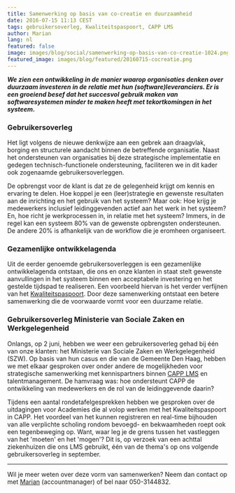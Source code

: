 ```yaml
---
title: Samenwerking op basis van co-creatie en duurzaamheid
date: 2016-07-15 11:13 CEST
tags: gebruikersoverleg, Kwaliteitspaspoort, CAPP LMS
author: Marian
lang: nl
featured: false
image: images/blog/social/samenwerking-op-basis-van-co-creatie-1024.png
featured_image: images/blog/featured/20160715-cocreatie.png
---
```


***We zien een ontwikkeling in de manier waarop organisaties denken over duurzaam investeren in de relatie met hun (software)leveranciers. Er is een groeiend besef dat het succesvol gebruik maken van softwaresystemen minder te maken heeft met tekortkomingen in het systeem.***

### Gebruikersoverleg
Het ligt volgens de nieuwe denkwijze aan een gebrek aan draagvlak, borging en structurele aandacht binnen de betreffende organisatie. Naast het ondersteunen van organisaties bij deze strategische implementatie en gedegen technisch-functionele ondersteuning, faciliteren we in dit kader ook zogenaamde gebruikersoverleggen.

De opbrengst voor de klant is dat ze de gelegenheid krijgt om kennis en ervaring te delen. Hoe koppel je een (leer)strategie en gewenste resultaten aan de inrichting en het gebruik van het systeem? Maar ook: Hoe krijg je medewerkers inclusief leidinggevenden actief aan het werk in het systeem? En, hoe richt je werkprocessen in, in relatie met het systeem? Immers, in de regel kan een systeem 80% van de gewenste opbrengsten ondersteunen. De andere 20% is afhankelijk van de workflow die je eromheen organiseert.

### Gezamenlijke ontwikkelagenda
Uit de eerder genoemde gebruikersoverleggen is een gezamenlijke ontwikkelagenda ontstaan, die ons en onze klanten in staat stelt gewenste aanvullingen in het systeem binnen een acceptabele investering en het gestelde tijdspad te realiseren. Een voorbeeld hiervan is het verder verfijnen van het [Kwaliteitspaspoort](/kwaliteitspaspoort/). Door deze samenwerking ontstaat een betere samenwerking die de voorwaarde vormt voor een duurzame relatie.

### Gebruikersoverleg Ministerie van Sociale Zaken en Werkgelegenheid
Onlangs, op 2 juni, hebben we weer een gebruikersoverleg gehad bij één van onze klanten: het Ministerie van Sociale Zaken en Werkgelegenheid (SZW). Op basis van hun casus en die van de Gemeente Den Haag, hebben we met elkaar gesproken over onder andere de mogelijkheden voor strategische samenwerking met kennispartners binnen [CAPP LMS](/capp-lms/) en talentmanagement. De hamvraag was: hoe ondersteunt CAPP de ontwikkeling van medewerkers en de rol van de leidinggevende daarin?

Tijdens een aantal rondetafelgesprekken hebben we gesproken over de uitdagingen voor Academies die al volop werken met het Kwaliteitspaspoort in CAPP. Het voordeel van het kunnen registreren en real-time bijhouden van alle verplichte scholing rondom bevoegd- en bekwaamheden roept ook een tegenbeweging op. Want, waar leg je de grens tussen het vastleggen van het 'moeten' en het 'mogen'? Dit is, op verzoek van een achttal ziekenhuizen die ons LMS gebruikt, één van de thema's op ons volgende gebruikersoverleg in september.

---

Wil je meer weten over deze vorm van samenwerken? Neem dan contact op met [Marian](mailto:%20m.joustra@defacto.nl) (accountmanager) of bel naar 050-3144832.
